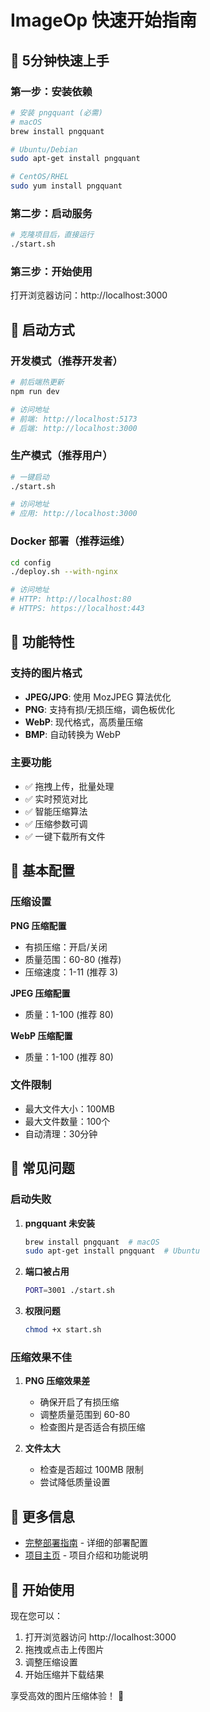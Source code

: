 # ImageOp 快速开始指南

## 🎯 5分钟快速上手

### 第一步：安装依赖

```bash
# 安装 pngquant (必需)
# macOS
brew install pngquant

# Ubuntu/Debian
sudo apt-get install pngquant

# CentOS/RHEL
sudo yum install pngquant
```

### 第二步：启动服务

```bash
# 克隆项目后，直接运行
./start.sh
```

### 第三步：开始使用

打开浏览器访问：http://localhost:3000

## 🚀 启动方式

### 开发模式（推荐开发者）

```bash
# 前后端热更新
npm run dev

# 访问地址
# 前端: http://localhost:5173
# 后端: http://localhost:3000
```

### 生产模式（推荐用户）

```bash
# 一键启动
./start.sh

# 访问地址
# 应用: http://localhost:3000
```

### Docker 部署（推荐运维）

```bash
cd config
./deploy.sh --with-nginx

# 访问地址
# HTTP: http://localhost:80
# HTTPS: https://localhost:443
```

## 📱 功能特性

### 支持的图片格式
- **JPEG/JPG**: 使用 MozJPEG 算法优化
- **PNG**: 支持有损/无损压缩，调色板优化
- **WebP**: 现代格式，高质量压缩
- **BMP**: 自动转换为 WebP

### 主要功能
- ✅ 拖拽上传，批量处理
- ✅ 实时预览对比
- ✅ 智能压缩算法
- ✅ 压缩参数可调
- ✅ 一键下载所有文件

## 🔧 基本配置

### 压缩设置

**PNG 压缩配置**
- 有损压缩：开启/关闭
- 质量范围：60-80 (推荐)
- 压缩速度：1-11 (推荐 3)

**JPEG 压缩配置**
- 质量：1-100 (推荐 80)

**WebP 压缩配置**
- 质量：1-100 (推荐 80)

### 文件限制
- 最大文件大小：100MB
- 最大文件数量：100个
- 自动清理：30分钟

## 🚨 常见问题

### 启动失败

1. **pngquant 未安装**
   ```bash
   brew install pngquant  # macOS
   sudo apt-get install pngquant  # Ubuntu
   ```

2. **端口被占用**
   ```bash
   PORT=3001 ./start.sh
   ```

3. **权限问题**
   ```bash
   chmod +x start.sh
   ```

### 压缩效果不佳

1. **PNG 压缩效果差**
   - 确保开启了有损压缩
   - 调整质量范围到 60-80
   - 检查图片是否适合有损压缩

2. **文件太大**
   - 检查是否超过 100MB 限制
   - 尝试降低质量设置

## 📖 更多信息

- [完整部署指南](DEPLOYMENT.md) - 详细的部署配置
- [项目主页](../README.md) - 项目介绍和功能说明

## 🎉 开始使用

现在您可以：
1. 打开浏览器访问 http://localhost:3000
2. 拖拽或点击上传图片
3. 调整压缩设置
4. 开始压缩并下载结果

享受高效的图片压缩体验！ 🚀